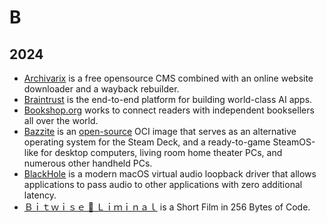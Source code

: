 # B

## 2024

- [Archivarix](https://archivarix.com) is a free opensource CMS combined with an online website downloader and a wayback rebuilder.
- [Braintrust](https://www.braintrust.dev) is the end-to-end platform for building world-class AI apps.
- [Bookshop.org](https://bookshop.org/) works to connect readers with independent booksellers all over the world.
- [Bazzite](https://bazzite.gg/) is an [open-source](https://github.com/ublue-os/bazzite) OCI image that serves as an alternative operating system for the Steam Deck, and a ready-to-game SteamOS-like for desktop computers, living room home theater PCs, and numerous other handheld PCs.
- [BlackHole](https://github.com/ExistentialAudio/BlackHole) is a modern macOS virtual audio loopback driver that allows applications to pass audio to other applications with zero additional latency.
- [Ｂｉｔｗｉｓｅ 📼 Ｌｉｍｉｎａｌ](https://killedbyapixel.github.io/TinyCode/256B/BitwiseLiminal/) is a Short Film in 256 Bytes of Code.
